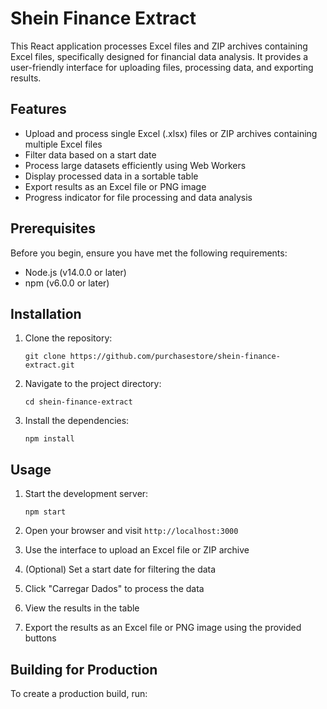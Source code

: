 # Shein Finance Extract

This React application processes Excel files and ZIP archives containing Excel files, specifically designed for financial data analysis. It provides a user-friendly interface for uploading files, processing data, and exporting results.

## Features

- Upload and process single Excel (.xlsx) files or ZIP archives containing multiple Excel files
- Filter data based on a start date
- Process large datasets efficiently using Web Workers
- Display processed data in a sortable table
- Export results as an Excel file or PNG image
- Progress indicator for file processing and data analysis

## Prerequisites

Before you begin, ensure you have met the following requirements:
- Node.js (v14.0.0 or later)
- npm (v6.0.0 or later)

## Installation

1. Clone the repository:
   ```
   git clone https://github.com/purchasestore/shein-finance-extract.git
   ```

2. Navigate to the project directory:
   ```
   cd shein-finance-extract
   ```

3. Install the dependencies:
   ```
   npm install
   ```

## Usage

1. Start the development server:
   ```
   npm start
   ```

2. Open your browser and visit `http://localhost:3000`

3. Use the interface to upload an Excel file or ZIP archive

4. (Optional) Set a start date for filtering the data

5. Click "Carregar Dados" to process the data

6. View the results in the table

7. Export the results as an Excel file or PNG image using the provided buttons

## Building for Production

To create a production build, run:
